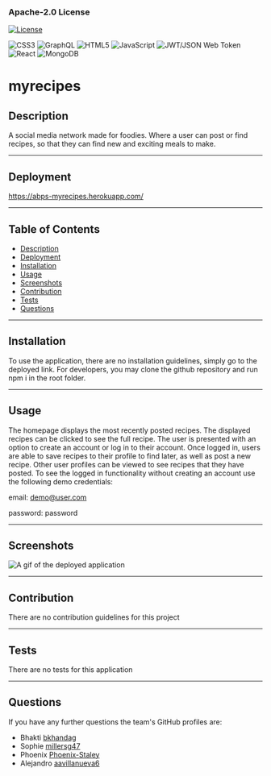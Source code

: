 ### Apache-2.0 License

[![License](https://img.shields.io/badge/License-Apache_2.0-blue.svg)](https://opensource.org/licenses/Apache-2.0)

![CSS3](https://img.shields.io/badge/css3-%231572B6.svg?logo=css3&logoColor=white&style=flat)
![GraphQL](https://img.shields.io/badge/-GraphQL-E10098?logo=graphql&logoColor=white&style=flat)
![HTML5](https://img.shields.io/badge/html5-%23E34F26.svg?logo=html5&logoColor=white&style=flat)
![JavaScript](https://img.shields.io/badge/javascript-%23323330.svg?logo=javascript&logoColor=%23F7DF1E&style=flat)
![JWT/JSON Web Token](https://img.shields.io/badge/JWT-black?logo=JSON%20web%20tokens&style=flat)
![React](https://img.shields.io/badge/react-%2320232a.svg?logo=react&logoColor=%2361DAFB&style=flat)
![MongoDB](https://img.shields.io/badge/MongoDB-%234ea94b.svg?logo=mongodb&logoColor=white&style=flat)

# myrecipes

## Description

A social media network made for foodies. Where a user can post or find recipes, so that they can find new and exciting meals to make.

---

## Deployment

https://abps-myrecipes.herokuapp.com/

---

## Table of Contents

- [Description](#description)
- [Deployment](#deployment)
- [Installation](#installation)
- [Usage](#usage)
- [Screenshots](#screenshots)
- [Contribution](#contribution)
- [Tests](#tests)
- [Questions](#questions)

---

## Installation

To use the application, there are no installation guidelines, simply go to the deployed link. For developers, you may clone the github repository and run npm i in the root folder.

---

## Usage

The homepage displays the most recently posted recipes. The displayed recipes can be clicked to see the full recipe. The user is presented with an option to create an account or log in to their account. Once logged in, users are able to save recipes to their profile to find later, as well as post a new recipe. Other user profiles can be viewed to see recipes that they have posted.
To see the logged in functionality without creating an account use the following demo credentials:

email: demo@user.com

password: password

---

## Screenshots

![A gif of the deployed application](./assets/{image_goes_here}.gif "A gif of the myrecipes website being used.")

---

## Contribution

There are no contribution guidelines for this project

---

## Tests

There are no tests for this application

---

## Questions

If you have any further questions the team's GitHub profiles are:

- Bhakti [bkhandag](https://github.com/bkhandag)
- Sophie [millersg47](https://github.com/millersg47)
- Phoenix [Phoenix-Staley](https://github.com/Phoenix-Staley)
- Alejandro [aavillanueva6](https://github.com/aavillanueva6)
